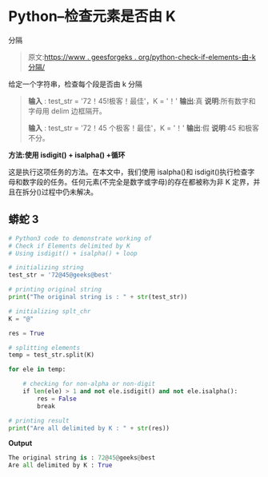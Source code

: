 # Python–检查元素是否由 K

分隔

> 原文:[https://www . geesforgeks . org/python-check-if-elements-由-k 分隔/](https://www.geeksforgeeks.org/python-check-if-elements-delimited-by-k/)

给定一个字符串，检查每个段是否由 k 分隔

> **输入** : test_str = '72！45!极客！最佳'，K = '！'
> **输出**:真
> **说明**:所有数字和字母用 delim 边框隔开。
> 
> **输入** : test_str = '72！45 个极客！最佳'，K = '！'
> **输出**:假
> **说明**:45 和极客不分。

**方法:使用 isdigit() + isalpha() +循环**

这是执行这项任务的方法。在本文中，我们使用 isalpha()和 isdigit()执行检查字母和数字段的任务。任何元素(不完全是数字或字母)的存在都被称为非 K 定界，并且在拆分()过程中仍未解决。

## 蟒蛇 3

```py
# Python3 code to demonstrate working of 
# Check if Elements delimited by K
# Using isdigit() + isalpha() + loop

# initializing string
test_str = '72@45@geeks@best'

# printing original string
print("The original string is : " + str(test_str))

# initializing splt_chr 
K = "@"

res = True

# splitting elements
temp = test_str.split(K) 

for ele in temp:

    # checking for non-alpha or non-digit
    if len(ele) > 1 and not ele.isdigit() and not ele.isalpha():
        res = False
        break

# printing result 
print("Are all delimited by K : " + str(res)) 
```

**Output**

```py
The original string is : 72@45@geeks@best
Are all delimited by K : True

```